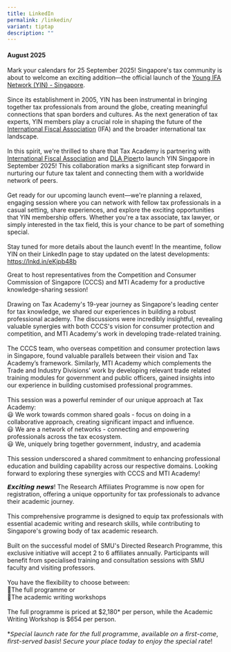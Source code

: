 ```yaml
---
title: LinkedIn
permalink: /linkedin/
variant: tiptap
description: ""
---
```

<h4><strong>August 2025</strong></h4>
<p>Mark your calendars for 25 September 2025! Singapore's tax community is
about to welcome an exciting addition—the official launch of the <a href="https://www.linkedin.com/company/yin-singapore/" class="rvxSAhdspoaQIXROVGmqmgSjAEonUrxjJfTUU" rel="noopener noreferrer nofollow" target="_self">Young IFA Network (YIN) - Singapore</a>.
<br>
<br>Since its establishment in 2005, YIN has been instrumental in bringing
together tax professionals from around the globe, creating meaningful connections
that span borders and cultures. As the next generation of tax experts,
YIN members play a crucial role in shaping the future of the <a href="https://www.linkedin.com/company/international-fiscal-association/" class="rvxSAhdspoaQIXROVGmqmgSjAEonUrxjJfTUU" rel="noopener noreferrer nofollow" target="_self">International Fiscal Association</a> (IFA)
and the broader international tax landscape.
<br>
<br>In this spirit, we're thrilled to share that Tax Academy is partnering
with <a href="https://www.linkedin.com/company/international-fiscal-association/" class="rvxSAhdspoaQIXROVGmqmgSjAEonUrxjJfTUU" rel="noopener noreferrer nofollow" target="_self">International Fiscal Association</a> and
<a href="https://www.linkedin.com/company/dla-piper/" class="rvxSAhdspoaQIXROVGmqmgSjAEonUrxjJfTUU" rel="noopener noreferrer nofollow" target="_self">DLA Piper</a>to launch YIN Singapore in September 2025! This collaboration
marks a significant step forward in nurturing our future tax talent and
connecting them with a worldwide network of peers.
<br>
<br>Get ready for our upcoming launch event—we're planning a relaxed, engaging
session where you can network with fellow tax professionals in a casual
setting, share experiences, and explore the exciting opportunities that
YIN membership offers. Whether you're a tax associate, tax lawyer, or simply
interested in the tax field, this is your chance to be part of something
special.
<br>
<br>Stay tuned for more details about the launch event! In the meantime, follow
YIN on their LinkedIn page to stay updated on the latest developments:
<a href="https://www.linkedin.com/company/yin-singapore/" rel="noopener noreferrer nofollow" target="_blank">https://lnkd.in/eKjpb48b</a>
</p>
<p></p>
<p>Great to host representatives from the&nbsp;Competition and Consumer Commission
of Singapore (CCCS)&nbsp;and&nbsp;MTI Academy&nbsp;for a productive knowledge-sharing
session!
<br>
<br>Drawing on Tax Academy's 19-year journey as Singapore's leading center
for tax knowledge, we shared our experiences in building a robust professional
academy. The discussions were incredibly insightful, revealing valuable
synergies with both CCCS's vision for consumer protection and competition,
and MTI Academy's work in developing trade-related training.
<br>
<br>The CCCS team, who overseas competition and consumer protection laws in
Singapore, found valuable parallels between their vision and Tax Academy’s
framework. Similarly, MTI Academy which complements the Trade and Industry
Divisions’ work by developing relevant trade related training modules for
government and public officers, gained insights into our experience in
building customised professional programmes.
<br>
<br>This session was a powerful reminder of our unique approach at Tax Academy:
<br>😃 We work towards common shared goals -&nbsp;focus on doing in a collaborative
approach, creating significant impact and influence.
<br>😃 We are a network of networks -&nbsp;connecting and empowering professionals
across the tax ecosystem.
<br>😃 We, uniquely bring together government, industry, and academia
<br>
<br>This session underscored a shared commitment to enhancing professional
education and building capability across our respective domains. Looking
forward to exploring these synergies with CCCS and MTI Academy!</p>
<p></p>
<p>𝙀𝙭𝙘𝙞𝙩𝙞𝙣𝙜 𝙣𝙚𝙬𝙨! The Research Affiliates Programme is now open
for registration, offering a unique opportunity for tax professionals to
advance their academic journey.
<br>
<br>This comprehensive programme is designed to equip tax professionals with
essential academic writing and research skills, while contributing to Singapore's
growing body of tax academic research.
<br>
<br>Built on the successful model of SMU's Directed Research Programme, this
exclusive initiative will accept 2 to 6 affiliates annually. Participants
will benefit from specialised training and consultation sessions with SMU
faculty and visiting professors.
<br>
<br>You have the flexibility to choose between:
<br>🔖The full programme or
<br>🔖The academic writing workshops
<br>
<br>The full programme is priced at $2,180* per person, while the Academic
Writing Workshop is $654 per person.
<br>
<br>*𝘚𝘱𝘦𝘤𝘪𝘢𝘭 𝘭𝘢𝘶𝘯𝘤𝘩 𝘳𝘢𝘵𝘦 𝘧𝘰𝘳 𝘵𝘩𝘦 𝘧𝘶𝘭𝘭 𝘱𝘳𝘰𝘨𝘳𝘢𝘮𝘮𝘦,
𝘢𝘷𝘢𝘪𝘭𝘢𝘣𝘭𝘦 𝘰𝘯 𝘢 𝘧𝘪𝘳𝘴𝘵-𝘤𝘰𝘮𝘦, 𝘧𝘪𝘳𝘴𝘵-𝘴𝘦𝘳𝘷𝘦𝘥
𝘣𝘢𝘴𝘪𝘴! 𝘚𝘦𝘤𝘶𝘳𝘦 𝘺𝘰𝘶𝘳 𝘱𝘭𝘢𝘤𝘦 𝘵𝘰𝘥𝘢𝘺 𝘵𝘰 𝘦𝘯𝘫𝘰𝘺
𝘵𝘩𝘦 𝘴𝘱𝘦𝘤𝘪𝘢𝘭 𝘳𝘢𝘵𝘦!</p>
<p></p>
